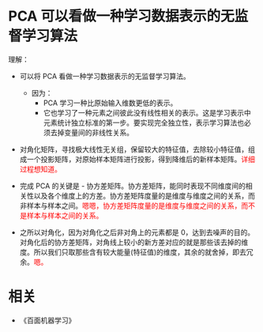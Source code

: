 

# PCA 可以看做一种学习数据表示的无监督学习算法

理解：

- 可以将 PCA 看做一种学习数据表示的无监督学习算法。
  - 因为：
    - PCA 学习一种比原始输入维数更低的表示。
    - 它也学习了一种元素之间彼此没有线性相关的表示。这是学习表示中元素统计独立标准的第一步。要实现完全独立性，表示学习算法也必须去掉变量间的非线性关系。





- 对角化矩阵，寻找极大线性无关组，保留较大的特征值，去除较小特征值，组成一个投影矩阵，对原始样本矩阵进行投影，得到降维后的新样本矩阵。<span style="color:red;">详细过程想知道。</span>
- 完成 PCA 的关键是 - 协方差矩阵。协方差矩阵，能同时表现不同维度间的相关性以及各个维度上的方差。协方差矩阵度量的是维度与维度之间的关系，而非样本与样本之间。<span style="color:red;">嗯嗯，协方差矩阵度量的是维度与维度之间的关系，而不是样本与样本之间的关系。</span>
- 之所以对角化，因为对角化之后非对角上的元素都是 0，达到去噪声的目的。对角化后的协方差矩阵，对角线上较小的新方差对应的就是那些该去掉的维度。所以我们只取那些含有较大能量(特征值)的维度，其余的就舍掉，即去冗余。<span style="color:red;">嗯。</span>




# 相关

- 《百面机器学习》
